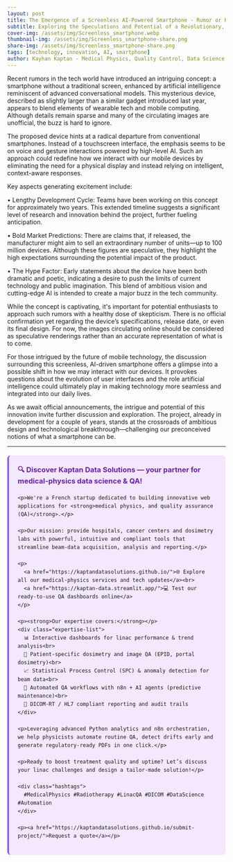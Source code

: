 ```yaml
---
layout: post
title: The Emergence of a Screenless AI-Powered Smartphone - Rumor or Reality?
subtitle: Exploring the Speculations and Potential of a Revolutionary, Wearable Device
cover-img: /assets/img/Screenless_smartphone.webp
thumbnail-img: /assets/img/Screenless_smartphone-share.png
share-img: /assets/img/Screenless_smartphone-share.png
tags: [technology, innovation, AI, smartphone]
author: Kayhan Kaptan - Medical Physics, Quality Control, Data Science and Automation
---
```


Recent rumors in the tech world have introduced an intriguing concept: a smartphone without a traditional screen, enhanced by artificial intelligence reminiscent of advanced conversational models. This mysterious device, described as slightly larger than a similar gadget introduced last year, appears to blend elements of wearable tech and mobile computing. Although details remain sparse and many of the circulating images are unofficial, the buzz is hard to ignore.

The proposed device hints at a radical departure from conventional smartphones. Instead of a touchscreen interface, the emphasis seems to be on voice and gesture interactions powered by high-level AI. Such an approach could redefine how we interact with our mobile devices by eliminating the need for a physical display and instead relying on intelligent, context-aware responses.

Key aspects generating excitement include:

• Lengthy Development Cycle: Teams have been working on this concept for approximately two years. This extended timeline suggests a significant level of research and innovation behind the project, further fueling anticipation.

• Bold Market Predictions: There are claims that, if released, the manufacturer might aim to sell an extraordinary number of units—up to 100 million devices. Although these figures are speculative, they highlight the high expectations surrounding the potential impact of the product.

• The Hype Factor: Early statements about the device have been both dramatic and poetic, indicating a desire to push the limits of current technology and public imagination. This blend of ambitious vision and cutting-edge AI is intended to create a major buzz in the tech community.

While the concept is captivating, it's important for potential enthusiasts to approach such rumors with a healthy dose of skepticism. There is no official confirmation yet regarding the device’s specifications, release date, or even its final design. For now, the images circulating online should be considered as speculative renderings rather than an accurate representation of what is to come.

For those intrigued by the future of mobile technology, the discussion surrounding this screenless, AI-driven smartphone offers a glimpse into a possible shift in how we may interact with our devices. It provokes questions about the evolution of user interfaces and the role artificial intelligence could ultimately play in making technology more seamless and integrated into our daily lives.

As we await official announcements, the intrigue and potential of this innovation invite further discussion and exploration. The project, already in development for a couple of years, stands at the crossroads of ambitious design and technological breakthrough—challenging our preconceived notions of what a smartphone can be.

---


<html lang="fr">
<head>
    <meta charset="UTF-8">
    <meta name="viewport" content="width=device-width, initial-scale=1.0">
    <title>Kaptan Data Solutions</title>
    <style>
        .citation {
            background-color: #f3e8ff;
            border-left: 4px solid #8b5cf6;
            padding: 20px;
            margin: 20px 0;
            border-radius: 8px;
            font-family: -apple-system, BlinkMacSystemFont, 'Segoe UI', Roboto, sans-serif;
            line-height: 1.6;
        }
        .citation h3 {
            color: #6b21a8;
            margin-top: 0;
        }
        .citation a {
            color: #7c3aed;
            text-decoration: none;
        }
        .citation a:hover {
            text-decoration: underline;
        }
        .expertise-list {
            margin: 15px 0;
        }
        .hashtags {
            font-weight: bold;
            color: #7c3aed;
            margin-top: 15px;
        }
    </style>
</head>
<body>
  <div class="citation">
    <h3>🔍 Discover Kaptan Data Solutions — your partner for medical-physics data science & QA!</h3>

    <p>We're a French startup dedicated to building innovative web applications for <strong>medical physics, and quality assurance (QA)</strong>.</p>

    <p>Our mission: provide hospitals, cancer centers and dosimetry labs with powerful, intuitive and compliant tools that streamline beam-data acquisition, analysis and reporting.</p>

    <p>
      <a href="https://kaptandatasolutions.github.io/">🌐 Explore all our medical-physics services and tech updates</a><br>
      <a href="https://kaptan-data.streamlit.app/">💻 Test our ready-to-use QA dashboards online</a>
    </p>

    <p><strong>Our expertise covers:</strong></p>
    <div class="expertise-list">
      📊 Interactive dashboards for linac performance & trend analysis<br>
      🔬 Patient-specific dosimetry and image QA (EPID, portal dosimetry)<br>
      📈 Statistical Process Control (SPC) & anomaly detection for beam data<br>
      🤖 Automated QA workflows with n8n + AI agents (predictive maintenance)<br>
      📑 DICOM-RT / HL7 compliant reporting and audit trails
    </div>

    <p>Leveraging advanced Python analytics and n8n orchestration, we help physicists automate routine QA, detect drifts early and generate regulatory-ready PDFs in one click.</p>

    <p>Ready to boost treatment quality and uptime? Let’s discuss your linac challenges and design a tailor-made solution!</p>

    <div class="hashtags">
      #MedicalPhysics #Radiotherapy #LinacQA #DICOM #DataScience #Automation
    </div>

    <p><a href="https://kaptandatasolutions.github.io/submit-project/">Request a quote</a></p>
  </div>
</body>
</html>